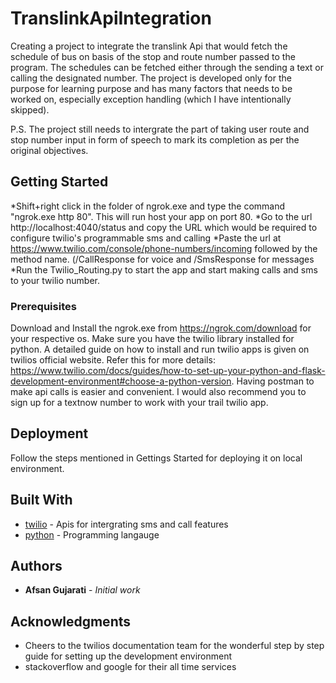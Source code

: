# TranslinkApiIntegration

Creating a project to integrate the translink Api that would fetch the schedule of bus on basis of the stop and route number passed to the program. The schedules can be fetched either through the sending a text or calling the designated number. The project is developed only for the purpose for learning purpose and has many factors that needs to be worked on, especially exception handling (which I have intentionally skipped). 

P.S. The project still needs to intergrate the part of taking user route and stop number input in form of speech to mark its completion as per the original objectives.

## Getting Started

*Shift+right click in the folder of ngrok.exe and type the command "ngrok.exe http 80". This will run host your app on port 80.
*Go to the url http://localhost:4040/status and copy the URL which would be required to configure twilio's programmable sms and calling
*Paste the url at https://www.twilio.com/console/phone-numbers/incoming followed by the method name. (/CallResponse for voice and /SmsResponse for messages
*Run the Twilio_Routing.py to start the app and start making calls and sms to your twilio number. 


### Prerequisites

Download and Install the ngrok.exe from https://ngrok.com/download for your respective os. Make sure you have the twilio library installed for python. A detailed guide on how to install and run twilio apps is given on twilios official website.
Refer this for more details: https://www.twilio.com/docs/guides/how-to-set-up-your-python-and-flask-development-environment#choose-a-python-version.
Having postman to make api calls is easier and convenient. 
I would also recommend you to sign up for a textnow number to work with your trail twilio app. 


## Deployment

Follow the steps mentioned in Gettings Started for deploying it on local environment.

## Built With

* [twilio](https://www.twilio.com/docs/) - Apis for intergrating sms and call features
* [python](https://www.python.org/downloads/) - Programming langauge


## Authors

* **Afsan Gujarati** - *Initial work*

## Acknowledgments

* Cheers to the twilios documentation team for the wonderful step by step guide for setting up the development environment
* stackoverflow and google for their all time services

